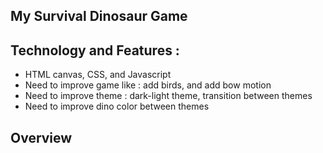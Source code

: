 ## My Survival Dinosaur Game

## Technology and Features : 
* HTML canvas, CSS, and Javascript
* Need to improve game like : add birds, and add bow motion
* Need to improve theme : dark-light theme, transition between themes
* Need to improve dino color between themes

## Overview

